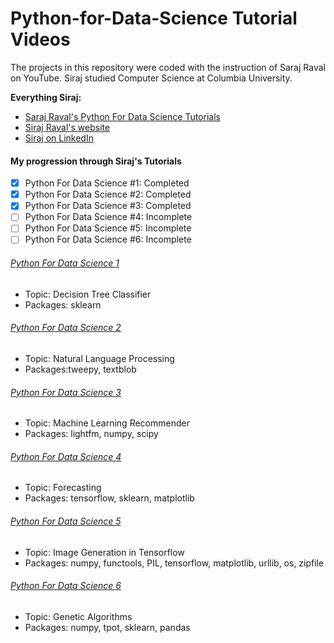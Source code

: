 # Python-for-Data-Science Tutorial Videos

The projects in this repository were coded with the instruction of Saraj Raval on YouTube. 
Siraj studied Computer Science at Columbia University.

**Everything Siraj:**
- [Saraj Raval's Python For Data Science Tutorials](https://www.youtube.com/watch?v=T5pRlIbr6gg)
- [Siraj Raval's website](http://www.sirajraval.com/)
- [Siraj on LinkedIn](https://www.linkedin.com/in/sirajraval/)


#### My progression through Siraj's Tutorials
- [x] Python For Data Science #1: Completed
- [x] Python For Data Science #2: Completed
- [x] Python For Data Science #3: Completed
- [ ] Python For Data Science #4: Incomplete
- [ ] Python For Data Science #5: Incomplete
- [ ] Python For Data Science #6: Incomplete

###### [Python For Data Science 1](https://www.youtube.com/watch?v=T5pRlIbr6gg&index=1&list=PL2-dafEMk2A6QKz1mrk1uIGfHkC1zZ6UU)
* Topic: Decision Tree Classifier
* Packages: sklearn

###### [Python For Data Science 2](https://www.youtube.com/watch?v=o_OZdbCzHUA&index=2&list=PL2-dafEMk2A6QKz1mrk1uIGfHkC1zZ6UU)
* Topic: Natural Language Processing
* Packages:tweepy, textblob

###### [Python For Data Science 3](https://www.youtube.com/watch?v=9gBC9R-msAk&list=PL2-dafEMk2A6QKz1mrk1uIGfHkC1zZ6UU&index=3)
* Topic: Machine Learning Recommender 
* Packages: lightfm, numpy, scipy

###### [Python For Data Science 4](https://www.youtube.com/watch?v=SSu00IRRraY&list=PL2-dafEMk2A6QKz1mrk1uIGfHkC1zZ6UU&index=4)
* Topic: Forecasting
* Packages: tensorflow, sklearn, matplotlib

###### [Python For Data Science 5](https://www.youtube.com/watch?v=MrBzgvUNr4w&index=5&list=PL2-dafEMk2A6QKz1mrk1uIGfHkC1zZ6UU)
* Topic: Image Generation in Tensorflow
* Packages: numpy, functools, PIL, tensorflow, matplotlib, urllib, os, zipfile

###### [Python For Data Science 6](https://www.youtube.com/watch?v=dSofAXnnFrY&index=6&list=PL2-dafEMk2A6QKz1mrk1uIGfHkC1zZ6UU)
* Topic: Genetic Algorithms
* Packages: numpy, tpot, sklearn, pandas
